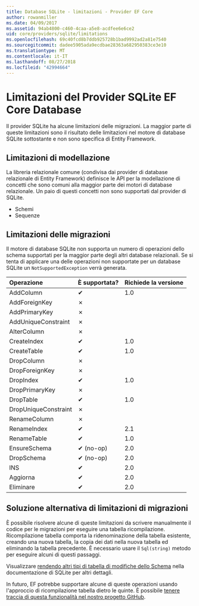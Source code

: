 ```yaml
---
title: Database SQLite - limitazioni - Provider EF Core
author: rowanmiller
ms.date: 04/09/2017
ms.assetid: 94ab4800-c460-4caa-a5e8-acdfee6e6ce2
uid: core/providers/sqlite/limitations
ms.openlocfilehash: 69c40fcd8b7ddb925728b1bad9992ad2a81e7540
ms.sourcegitcommit: dadee5905ada9ecdbae28363a682950383ce3e10
ms.translationtype: MT
ms.contentlocale: it-IT
ms.lasthandoff: 08/27/2018
ms.locfileid: "42994664"
---
```

# <a name="sqlite-ef-core-database-provider-limitations"></a>Limitazioni del Provider SQLite EF Core Database

Il provider SQLite ha alcune limitazioni delle migrazioni. La maggior parte di queste limitazioni sono il risultato delle limitazioni nel motore di database SQLite sottostante e non sono specifica di Entity Framework.

## <a name="modeling-limitations"></a>Limitazioni di modellazione

La libreria relazionale comune (condivisa dai provider di database relazionale di Entity Framework) definisce le API per la modellazione di concetti che sono comuni alla maggior parte dei motori di database relazionale. Un paio di questi concetti non sono supportati dal provider di SQLite.

* Schemi
* Sequenze

## <a name="migrations-limitations"></a>Limitazioni delle migrazioni

Il motore di database SQLite non supporta un numero di operazioni dello schema supportati per la maggior parte degli altri database relazionali. Se si tenta di applicare una delle operazioni non supportate per un database SQLite un `NotSupportedException` verrà generata.

| Operazione            | È supportata? | Richiede la versione |
|:---------------------|:-----------|:-----------------|
| AddColumn            | ✔          | 1.0              |
| AddForeignKey        | ✗          |                  |
| AddPrimaryKey        | ✗          |                  |
| AddUniqueConstraint  | ✗          |                  |
| AlterColumn          | ✗          |                  |
| CreateIndex          | ✔          | 1.0              |
| CreateTable          | ✔          | 1.0              |
| DropColumn           | ✗          |                  |
| DropForeignKey       | ✗          |                  |
| DropIndex            | ✔          | 1.0              |
| DropPrimaryKey       | ✗          |                  |
| DropTable            | ✔          | 1.0              |
| DropUniqueConstraint | ✗          |                  |
| RenameColumn         | ✗          |                  |
| RenameIndex          | ✔          | 2.1              |
| RenameTable          | ✔          | 1.0              |
| EnsureSchema         | ✔ (no-op)  | 2.0              |
| DropSchema           | ✔ (no-op)  | 2.0              |
| INS               | ✔          | 2.0              |
| Aggiorna               | ✔          | 2.0              |
| Eliminare               | ✔          | 2.0              |

## <a name="migrations-limitations-workaround"></a>Soluzione alternativa di limitazioni di migrazioni

È possibile risolvere alcune di queste limitazioni da scrivere manualmente il codice per le migrazioni per eseguire una tabella ricompilazione. Ricompilazione tabella comporta la ridenominazione della tabella esistente, creando una nuova tabella, la copia dei dati nella nuova tabella ed eliminando la tabella precedente. È necessario usare il `Sql(string)` metodo per eseguire alcuni di questi passaggi.

Visualizzare [rendendo altri tipi di tabella di modifiche dello Schema](http://sqlite.org/lang_altertable.html#otheralter) nella documentazione di SQLite per altri dettagli.

In futuro, EF potrebbe supportare alcune di queste operazioni usando l'approccio di ricompilazione tabella dietro le quinte. È possibile [tenere traccia di questa funzionalità nel nostro progetto GitHub](https://github.com/aspnet/EntityFrameworkCore/issues/329).
